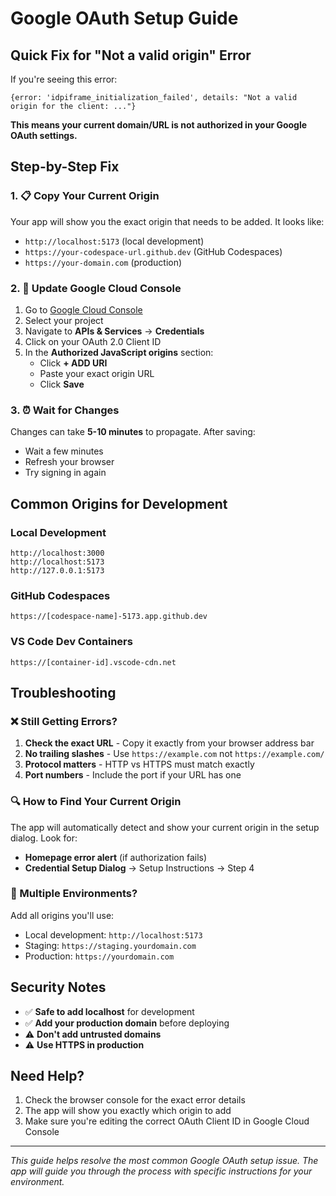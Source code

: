 # Google OAuth Setup Guide

## Quick Fix for "Not a valid origin" Error

If you're seeing this error:
```
{error: 'idpiframe_initialization_failed', details: "Not a valid origin for the client: ..."}
```

**This means your current domain/URL is not authorized in your Google OAuth settings.**

## Step-by-Step Fix

### 1. 📋 Copy Your Current Origin
Your app will show you the exact origin that needs to be added. It looks like:
- `http://localhost:5173` (local development)
- `https://your-codespace-url.github.dev` (GitHub Codespaces)
- `https://your-domain.com` (production)

### 2. 🔧 Update Google Cloud Console

1. Go to [Google Cloud Console](https://console.cloud.google.com)
2. Select your project
3. Navigate to **APIs & Services** → **Credentials**
4. Click on your OAuth 2.0 Client ID
5. In the **Authorized JavaScript origins** section:
   - Click **+ ADD URI**
   - Paste your exact origin URL
   - Click **Save**

### 3. ⏰ Wait for Changes
Changes can take **5-10 minutes** to propagate. After saving:
- Wait a few minutes
- Refresh your browser
- Try signing in again

## Common Origins for Development

### Local Development
```
http://localhost:3000
http://localhost:5173
http://127.0.0.1:5173
```

### GitHub Codespaces
```
https://[codespace-name]-5173.app.github.dev
```

### VS Code Dev Containers
```
https://[container-id].vscode-cdn.net
```

## Troubleshooting

### ❌ Still Getting Errors?
1. **Check the exact URL** - Copy it exactly from your browser address bar
2. **No trailing slashes** - Use `https://example.com` not `https://example.com/`
3. **Protocol matters** - HTTP vs HTTPS must match exactly
4. **Port numbers** - Include the port if your URL has one

### 🔍 How to Find Your Current Origin
The app will automatically detect and show your current origin in the setup dialog. Look for:
- **Homepage error alert** (if authorization fails)
- **Credential Setup Dialog** → Setup Instructions → Step 4

### 📱 Multiple Environments?
Add all origins you'll use:
- Local development: `http://localhost:5173`
- Staging: `https://staging.yourdomain.com`
- Production: `https://yourdomain.com`

## Security Notes

- ✅ **Safe to add localhost** for development
- ✅ **Add your production domain** before deploying
- ⚠️ **Don't add untrusted domains**
- ⚠️ **Use HTTPS in production**

## Need Help?

1. Check the browser console for the exact error details
2. The app will show you exactly which origin to add
3. Make sure you're editing the correct OAuth Client ID in Google Cloud Console

---

*This guide helps resolve the most common Google OAuth setup issue. The app will guide you through the process with specific instructions for your environment.*